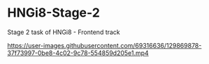 # HNGi8-Stage-2
Stage 2 task of HNGi8 - Frontend track

https://user-images.githubusercontent.com/69316636/129869878-37f73997-0be8-4c02-9c78-554859d205e1.mp4
